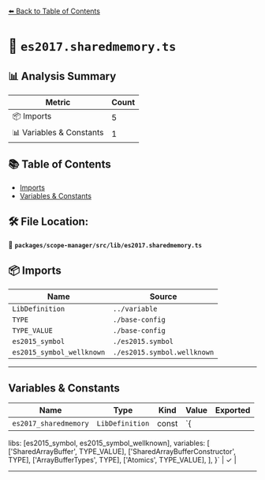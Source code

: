 [⬅️ Back to Table of Contents](../../../../index.md)

# 📄 `es2017.sharedmemory.ts`

## 📊 Analysis Summary

| Metric | Count |
|--------|-------|
| 📦 Imports | 5 |
| 📊 Variables & Constants | 1 |

## 📚 Table of Contents

- [Imports](#imports)
- [Variables & Constants](#variables-constants)

## 🛠️ File Location:
📂 **`packages/scope-manager/src/lib/es2017.sharedmemory.ts`**

## 📦 Imports

| Name | Source |
|------|--------|
| `LibDefinition` | `../variable` |
| `TYPE` | `./base-config` |
| `TYPE_VALUE` | `./base-config` |
| `es2015_symbol` | `./es2015.symbol` |
| `es2015_symbol_wellknown` | `./es2015.symbol.wellknown` |


---

## Variables & Constants

| Name | Type | Kind | Value | Exported |
|------|------|------|-------|----------|
| `es2017_sharedmemory` | `LibDefinition` | const | `{
  libs: [es2015_symbol, es2015_symbol_wellknown],
  variables: [
    ['SharedArrayBuffer', TYPE_VALUE],
    ['SharedArrayBufferConstructor', TYPE],
    ['ArrayBufferTypes', TYPE],
    ['Atomics', TYPE_VALUE],
  ],
}` | ✓ |


---